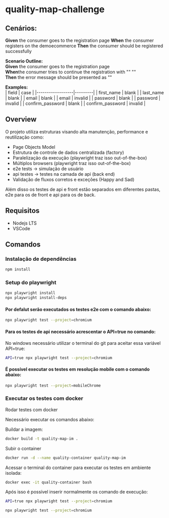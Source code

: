 # quality-map-challenge

## Cenários:

**Given** the consumer goes to the registration page 
**When** the consumer registers on the demoecommerce
**Then** the consumer should be registered successfully

**Scenario Outline:**  
**Given** the consumer goes to the registration page  
**When**the consumer tries to continue the registration with "<case>" "<field>"  
**Then** the error message should be presented as "<message>"  

**Examples:**  
| field            | case    |
|------------------|---------|
| first_name       | blank   |
| last_name        | blank   |
| email            | blank   |
| email            | invalid |
| password         | blank   |
| password         | invalid |
| confirm_password | blank   |
| confirm_password | invalid |

## Overview

O projeto utiliza estruturas visando alta manutenção, performance e reutilização como:

- Page Objects Model
- Estrutura de controle de dados centralizada (factory)
- Paralelização da execução (playwright traz isso out-of-the-box)
- Múltiplos browsers (playwright traz isso out-of-the-box)
- e2e tests -> simulação de usuário
- api testes -> testes na camada de api (back end)
- Validação de fluxos corretos e exceções (Happy and Sad)

Além disso os testes de api e front estão separados em diferentes pastas, e2e para os de front e api para os de back.

## Requisitos

- Nodejs LTS
- VSCode

## Comandos

### Instalação de dependências

```sh
npm install
```

### Setup do playwright

```sh
npx playwright install
npx playwright install-deps
```

#### Por defalut serão executados os testes e2e com o comando abaixo:

```sh
npx playwright test --project=chromium
```

#### Para os testes de api necessário acrescentar o API=true no comando:

No windows necessário utilizar o terminal do git para aceitar essa variável API=true:

```sh
API=true npx playwright test --project=chromium
```

#### É possível executar os testes em resolução mobile com o comando abaixo:


```sh
npx playwright test --project=mobileChrome
```

### Executar os testes com docker

Rodar testes com docker

Necessário executar os comandos abaixo:

Buildar a imagem:

```sh
docker build -t quality-map-im .
```

Subir o container

```sh
docker run -d --name quality-container quality-map-im
```

Acessar o terminal do container para executar os testes em ambiente isolada:

```sh
docker exec -it quality-container bash
```

Após isso é possível inserir normalmente os comando de execução:

```sh
API=true npx playwright test --project=chromium
```

```sh
npx playwright test --project=chromium
```
